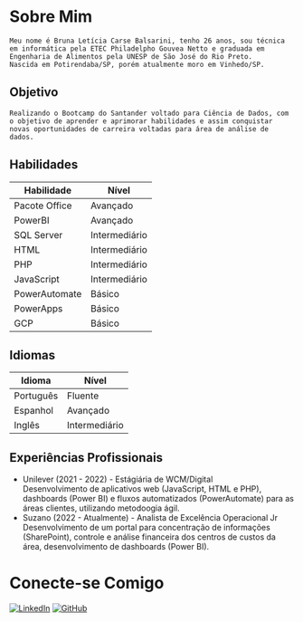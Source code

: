 # Sobre Mim

    Meu nome é Bruna Letícia Carse Balsarini, tenho 26 anos, sou técnica em informática pela ETEC Philadelpho Gouvea Netto e graduada em Engenharia de Alimentos pela UNESP de São José do Rio Preto.
    Nascida em Potirendaba/SP, porém atualmente moro em Vinhedo/SP.

## Objetivo
    Realizando o Bootcamp do Santander voltado para Ciência de Dados, com o objetivo de aprender e aprimorar habilidades e assim conquistar novas oportunidades de carreira voltadas para área de análise de dados.

## Habilidades

| Habilidade | Nível |
|------------|-------|
| Pacote Office| Avançado|
| PowerBI    | Avançado|
| SQL Server | Intermediário|
| HTML       | Intermediário|
| PHP        | Intermediário|
| JavaScript | Intermediário|
| PowerAutomate| Básico|
| PowerApps  | Básico|
| GCP        | Básico| 

## Idiomas
| Idioma     | Nível |
|------------|-------|
| Português  | Fluente|
| Espanhol   | Avançado|
| Inglês     | Intermediário|

## Experiências Profissionais

 * Unilever (2021 - 2022) - Estágiária de WCM/Digital
    </br> Desenvolvimento de aplicativos web (JavaScript, HTML e PHP), dashboards (Power BI) e fluxos automatizados (PowerAutomate) para as áreas clientes, utilizando metodoogia ágil.
 * Suzano (2022 - Atualmente) - Analista de Excelência Operacional Jr
    </br> Desenvolvimento de um portal para concentração de informações (SharePoint), controle e análise financeira dos centros de custos da área, desenvolvimento de dashboards (Power BI).

# Conecte-se Comigo 
[![LinkedIn](https://img.shields.io/badge/-LinkedIn-000?style=for-the-badge&logo=linkedin&logoColor=30A3DC)](https://www.linkedin.com/in/bruna-leticia-carse-balsarini-01b009171/)
[![GitHub](https://img.shields.io/badge/GitHub-000?style=for-the-badge&logo=github&logoColor=30A3DC)](https://github.com/brunacarse)
